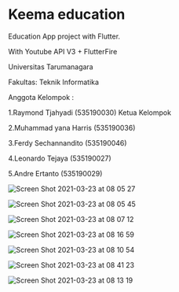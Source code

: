 # Keema education

Education App project with Flutter.

With Youtube API V3 + FlutterFire 

Universitas Tarumanagara 

Fakultas: Teknik Informatika

Anggota Kelompok :

1.Raymond Tjahyadi (535190030) Ketua Kelompok 

2.Muhammad yana Harris (535190036) 

3.Ferdy Sechannandito (535190046) 

4.Leonardo Tejaya (535190027) 

5.Andre Ertanto (535190029)







![Screen Shot 2021-03-23 at 08 05 27](https://user-images.githubusercontent.com/54462152/112088618-be722500-8bc2-11eb-86fc-41c75b3f10aa.png)

![Screen Shot 2021-03-23 at 08 05 45](https://user-images.githubusercontent.com/54462152/112088630-c29e4280-8bc2-11eb-981d-c32b1dcdda18.png)

![Screen Shot 2021-03-23 at 08 07 12](https://user-images.githubusercontent.com/54462152/112088633-c3cf6f80-8bc2-11eb-841d-6f8c9c5d16af.png)

![Screen Shot 2021-03-23 at 08 16 59](https://user-images.githubusercontent.com/54462152/112089406-2ffea300-8bc4-11eb-9484-752d02a5d27e.png)

![Screen Shot 2021-03-23 at 08 10 54](https://user-images.githubusercontent.com/54462152/112089411-32f99380-8bc4-11eb-8e40-01c788ef5d1f.png)

![Screen Shot 2021-03-23 at 08 41 23](https://user-images.githubusercontent.com/54462152/112089430-3bea6500-8bc4-11eb-9f3d-acfd27619194.png)

![Screen Shot 2021-03-23 at 08 13 19](https://user-images.githubusercontent.com/54462152/112089413-34c35700-8bc4-11eb-8438-fd67b3611b8a.png)

